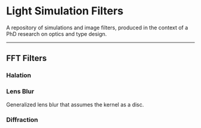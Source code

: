 # Light Simulation Filters

A repository of simulations and image filters, produced in the context of a PhD research on optics and type design.

---

## FFT Filters

### Halation

### Lens Blur
Generalized lens blur that assumes the kernel as a disc.

### Diffraction
